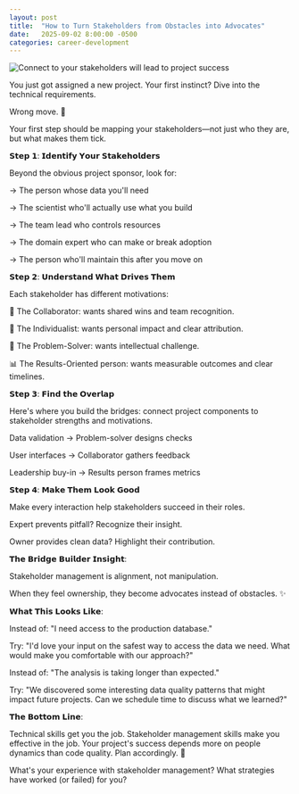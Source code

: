 ```yaml
---
layout: post
title:  "How to Turn Stakeholders from Obstacles into Advocates"
date:   2025-09-02 8:00:00 -0500
categories: career-development
---
```


![Connect to your stakeholders will lead to project success](/assets/images/posts/2025-09-02-how-to-turn-stakeholders-from-obstacles-into-advocates.jpg)

You just got assigned a new project. Your first instinct? Dive into the technical requirements.

Wrong move. 🚫

Your first step should be mapping your stakeholders—not just who they are, but what makes them tick.

𝗦𝘁𝗲𝗽 𝟭: 𝗜𝗱𝗲𝗻𝘁𝗶𝗳𝘆 𝗬𝗼𝘂𝗿 𝗦𝘁𝗮𝗸𝗲𝗵𝗼𝗹𝗱𝗲𝗿𝘀

Beyond the obvious project sponsor, look for:

→ The person whose data you'll need

→ The scientist who'll actually use what you build

→ The team lead who controls resources

→ The domain expert who can make or break adoption

→ The person who'll maintain this after you move on

𝗦𝘁𝗲𝗽 𝟮: 𝗨𝗻𝗱𝗲𝗿𝘀𝘁𝗮𝗻𝗱 𝗪𝗵𝗮𝘁 𝗗𝗿𝗶𝘃𝗲𝘀 𝗧𝗵𝗲𝗺

Each stakeholder has different motivations:

🤝 The Collaborator: wants shared wins and team recognition.

🎯 The Individualist: wants personal impact and clear attribution.

🧩 The Problem-Solver: wants intellectual challenge.

📊 The Results-Oriented person: wants measurable outcomes and clear timelines.

𝗦𝘁𝗲𝗽 𝟯: 𝗙𝗶𝗻𝗱 𝘁𝗵𝗲 𝗢𝘃𝗲𝗿𝗹𝗮𝗽

Here's where you build the bridges: connect project components to stakeholder strengths and motivations.

Data validation → Problem-solver designs checks

User interfaces → Collaborator gathers feedback 

Leadership buy-in → Results person frames metrics

𝗦𝘁𝗲𝗽 𝟰: 𝗠𝗮𝗸𝗲 𝗧𝗵𝗲𝗺 𝗟𝗼𝗼𝗸 𝗚𝗼𝗼𝗱

Make every interaction help stakeholders succeed in their roles.

Expert prevents pitfall? Recognize their insight.

Owner provides clean data? Highlight their contribution.

𝗧𝗵𝗲 𝗕𝗿𝗶𝗱𝗴𝗲 𝗕𝘂𝗶𝗹𝗱𝗲𝗿 𝗜𝗻𝘀𝗶𝗴𝗵𝘁:

Stakeholder management is alignment, not manipulation.

When they feel ownership, they become advocates instead of obstacles. ✨

𝗪𝗵𝗮𝘁 𝗧𝗵𝗶𝘀 𝗟𝗼𝗼𝗸𝘀 𝗟𝗶𝗸𝗲:

Instead of: "I need access to the production database."

Try: "I'd love your input on the safest way to access the data we need. What would make you comfortable with our approach?"

Instead of: "The analysis is taking longer than expected."

Try: "We discovered some interesting data quality patterns that might impact future projects. Can we schedule time to discuss what we learned?"

𝗧𝗵𝗲 𝗕𝗼𝘁𝘁𝗼𝗺 𝗟𝗶𝗻𝗲:

Technical skills get you the job. Stakeholder management skills make you effective in the job.
Your project's success depends more on people dynamics than code quality. Plan accordingly. 🎯

What's your experience with stakeholder management? What strategies have worked (or failed) for you?